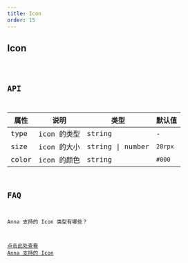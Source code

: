 ```yaml
---
title: Icon
order: 15
---
```


## Icon

<code src="./icon/index.tsx" />

## API

| 属性  | 说明        | 类型             | 默认值  |
| ----- | ----------- | ---------------- | ------- |
| type  | icon 的类型 | string           | -       |
| size  | icon 的大小 | string \| number | `28rpx` |
| color | icon 的颜色 | string           | `#000`  |

## FAQ

Anna 支持的 Icon 类型有哪些？

[点击此处查看 Anna 支持的 Icon](https://www.iconfont.cn/collections/detail?spm=a313x.7781069.1998910419.d9df05512&cid=33)

